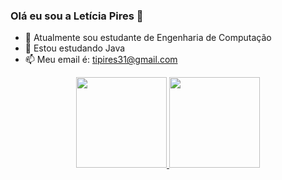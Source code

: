 ### Olá eu sou a Letícia Pires 👋


- 🔭 Atualmente sou estudante de Engenharia de Computação
- 🌱 Estou estudando Java
- 📫 Meu email é: tipires31@gmail.com

<div align="center">
  <a href="https://github.com/Tipires">
  <img height="145em" src="https://github-readme-stats.vercel.app/api?username=Tipires&show_icons=true&theme=onedark&include_all_commits=true&count_private=true"/>
  <img height="145em" src="https://github-readme-stats.vercel.app/api/top-langs/?username=Tipires&layout=compact&langs_count=7&theme=onedark"/>
</div>
<br>
